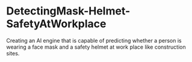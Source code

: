 # DetectingMask-Helmet-SafetyAtWorkplace
Creating an AI engine that is capable of predicting whether a person is wearing a face mask and a safety helmet at work place like construction sites.
